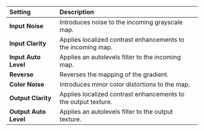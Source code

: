 | Setting               | Description                                                    |
| :-------------------- | :------------------------------------------------------------- |
| **Input Noise**       | Introduces noise to the incoming grayscale map.                |
| **Input Clarity**     | Applies localized contrast enhancements to the incoming map.   |
| **Input Auto Level**  | Applies an autolevels filter to the incoming map.              |
| **Reverse**           | Reverses the mapping of the gradient.                          |
| **Color Noise**       | Introduces minor color distortions to the map.                 |
| **Output Clarity**    | Applies localized contrast enhancements to the output texture. |
| **Output Auto Level** | Applies an autolevels filter to the output texture.            |